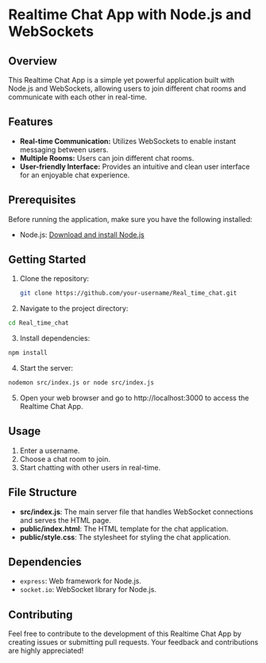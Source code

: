 # Realtime Chat App with Node.js and WebSockets

## Overview

This Realtime Chat App is a simple yet powerful application built with Node.js and WebSockets, allowing users to join different chat rooms and communicate with each other in real-time.

## Features

- **Real-time Communication:** Utilizes WebSockets to enable instant messaging between users.
- **Multiple Rooms:** Users can join different chat rooms.
- **User-friendly Interface:** Provides an intuitive and clean user interface for an enjoyable chat experience.

## Prerequisites

Before running the application, make sure you have the following installed:

- Node.js: [Download and install Node.js](https://nodejs.org/)

## Getting Started

1. Clone the repository:

   ```bash
   git clone https://github.com/your-username/Real_time_chat.git
   ```

2. Navigate to the project directory:

```bash
cd Real_time_chat
```
3. Install dependencies:

```bash
npm install
```
4. Start the server:
```bash
nodemon src/index.js or node src/index.js
```
5. Open your web browser and go to http://localhost:3000 to access the Realtime Chat App.

## Usage
1. Enter a username.
2. Choose a chat room to join.
3. Start chatting with other users in real-time.

## File Structure
- **src/index.js**: The main server file that handles WebSocket connections and serves the HTML page.
- **public/index.html**: The HTML template for the chat application.
- **public/style.css**: The stylesheet for styling the chat application.

## Dependencies
- `express`: Web framework for Node.js.
- `socket.io`: WebSocket library for Node.js.

## Contributing
Feel free to contribute to the development of this Realtime Chat App by creating issues or submitting pull requests. Your feedback and contributions are highly appreciated!
